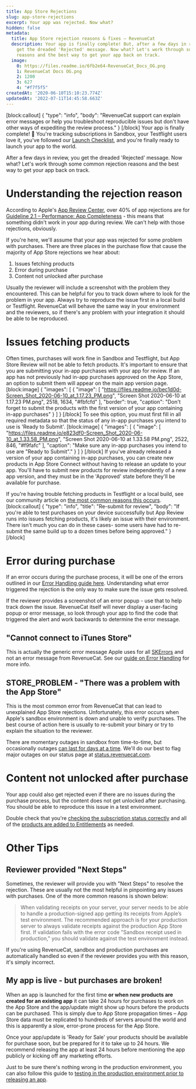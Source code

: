 ```yaml
---
title: App Store Rejections
slug: app-store-rejections
excerpt: Your app was rejected. Now what?
hidden: false
metadata:
  title: App Store rejection reasons & fixes – RevenueCat
  description: Your app is finally complete! But, after a few days in review, you
    get the dreaded 'Rejected' message. Now what? Let's work through some common rejection
    reasons and the best way to get your app back on track.
  image:
    0: https://files.readme.io/6fb2e64-RevenueCat_Docs_OG.png
    1: RevenueCat Docs OG.png
    2: 1200
    3: 627
    4: "#f7f5f5"
createdAt: '2020-06-10T15:10:23.774Z'
updatedAt: '2022-07-11T14:45:58.663Z'
---
```

[block:callout]
{
  "type": "info",
  "body": "RevenueCat support can explain error messages or help you troubleshoot reproducible issues but don't have other ways of expediting the review process."
}
[/block]
Your app is finally complete! 🎉 You're tracking subscriptions in Sandbox, your Testflight users love it, you've followed our [Launch Checklist](https://docs.revenuecat.com/docs/launch-checklist), and you're finally ready to launch your app to the world.

After a few days in review, you get the dreaded 'Rejected' message. Now what? Let's work through some common rejection reasons and the best way to get your app back on track.

# Understanding the rejection reason

According to Apple's [App Review Center](https://developer.apple.com/app-store/review/), over 40% of app rejections are for [Guideline 2.1 – Performance: App Completeness](https://developer.apple.com/app-store/review/guidelines/#app-completeness) - this means that something didn't work in your app during review. We can't help with those rejections, obviously.

If you're here, we'll assume that your app was rejected for some problem with purchases. There are three places in the purchase flow that cause the majority of App Store rejections we hear about:

1. Issues fetching products
2. Error during purchase
3. Content not unlocked after purchase

Usually the reviewer will include a screenshot with the problem they encountered. This can be helpful for you to track down where to look for the problem in your app. Always try to reproduce the issue first in a local build or Testflight. RevenueCat will behave the same way in your environment and the reviewers, so if there's any problem with your integration it should be able to be reproduced.

# Issues fetching products

Often times, purchases will work fine in Sandbox and Testflight, but App Store Review will not be able to fetch products. It's important to ensure that you are submitting your in-app purchases with your app for review. If an app has not previously had in-app purchases approved on the App Store, an option to submit them will appear on the main app version page.
[block:image]
{
  "images": [
    {
      "image": [
        "https://files.readme.io/bec1d0d-Screen_Shot_2020-06-10_at_1.17.23_PM.png",
        "Screen Shot 2020-06-10 at 1.17.23 PM.png",
        2518,
        1634,
        "#fbfcfd"
      ],
      "border": true,
      "caption": "Don't forget to submit the products with the first version of your app containing in-app purchases"
    }
  ]
}
[/block]
To see this option, you must first fill in all required metadata so that the status of any in-app purchases you intend to use is 'Ready to Submit'.
[block:image]
{
  "images": [
    {
      "image": [
        "https://files.readme.io/e823df0-Screen_Shot_2020-06-10_at_1.33.58_PM.png",
        "Screen Shot 2020-06-10 at 1.33.58 PM.png",
        2522,
        846,
        "#f9fafc"
      ],
      "caption": "Make sure any in-app purchases you intend to use are \"Ready to Submit\"."
    }
  ]
}
[/block]
If you've already released a version of your app containing in-app purchases, you can create new products in App Store Connect without having to release an update to your app. You'll have to submit new products for review independently of a new app version, and they must be in the 'Approved' state before they'll be available for purchase.

If you're having trouble fetching products in Testflight or a local build, see our community article on [the most common reasons this occurs](https://community.revenuecat.com/featured-articles-55/app-rejections-86). 
[block:callout]
{
  "type": "info",
  "title": "Re-submit for review",
  "body": "If you're able to test purchases on your device successfully but App Review runs into issues fetching products, it's likely an issue with their environment. There isn't much you can do in these cases- some users have had to re-submit the same build up to a dozen times before being approved."
}
[/block]
# Error during purchase

If an error occurs during the purchase process, it will be one of the errors outlined in our [Error Handling guide here](https://docs.revenuecat.com/docs/errors). Understanding what error triggered the rejection is the only way to make sure the issue gets resolved. 

If the reviewer provides a screenshot of an error popup - use that to help track down the issue. RevenueCat itself will never display a user-facing popup or error message, so look through your app to find the code that triggered the alert and work backwards to determine the error message.

## "Cannot connect to iTunes Store"

This is actually the generic error message Apple uses for all [SKErrors](https://developer.apple.com/documentation/storekit/skerror) and not an error message from RevenueCat. See our [guide on Error Handling](https://docs.revenuecat.com/docs/errors) for more info.

## STORE_PROBLEM - "There was a problem with the App Store"

This is the most common error from RevenueCat that can lead to unexplained App Store rejections. Unfortunately, this error occurs when Apple's sandbox environment is down and unable to verify purchases. The best course of action here is usually to re-submit your binary or try to explain the situation to the reviewer.

There are momentary outages in sandbox from time-to-time, but occasionally outages [can last for days at a time](https://status.revenuecat.com/incidents/6y3tfs3fyxb7). We'll do our best to flag major outages on our status page at [status.revenuecat.com](https://status.revenuecat.com).

# Content not unlocked after purchase

Your app could also get rejected even if there are no issues during the purchase process, but the content does not get unlocked after purchasing. You should be able to reproduce this issue in a test environment.

Double check that you're [checking the subscription status correctly](https://docs.revenuecat.com/docs/purchaserinfo) and all of the [products are added to Entitlements](https://docs.revenuecat.com/docs/entitlements) as needed.

# Other Tips

## Reviewer provided "Next Steps"

Sometimes, the reviewer will provide you with "Next Steps" to resolve the rejection. These are usually not the most helpful in pinpointing any issues with purchases. One of the more common reasons is shown below:

> When validating receipts on your server, your server needs to be able to handle a production-signed app getting its receipts from Apple’s test environment. The recommended approach is for your production server to always validate receipts against the production App Store first. If validation fails with the error code "Sandbox receipt used in production," you should validate against the test environment instead.

If you're using RevenueCat, sandbox and production purchases are automatically handled so even if the reviewer provides you with this reason, it's simply incorrect.

## My app is live - but purchases are broken!

When an app is launched for the first time **or when new products are created for an existing app** it can take 24 hours for purchases to work on the App Store and the app/update might show up hours before the products can be purchased. This is simply due to App Store propagation times – App Store data must be replicated to hundreds of servers around the world and this is apparently a slow, error-prone process for the App Store.

Once your app/update is 'Ready for Sale' your products should be available for purchase soon, but be prepared for it to take up to 24 hours. We recommend releasing the app at least 24 hours before mentioning the app publicly or kicking off any marketing efforts.

Just to be sure there's nothing wrong in the production environment, you can also follow this guide to [testing in the production environment prior to releasing an app](https://www.revenuecat.com/blog/the-ultimate-guide-to-subscription-testing-on-ios#production).